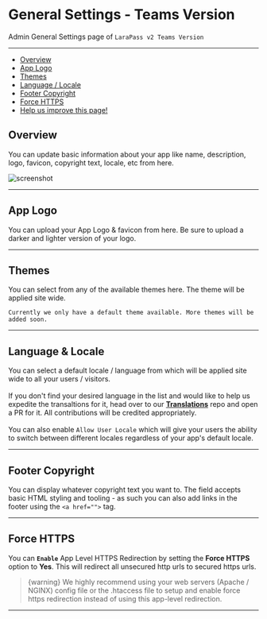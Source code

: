 # General Settings - Teams Version

Admin General Settings page of `LaraPass v2 Teams Version`

---

- [Overview](#overview)
- [App Logo](#logo)
- [Themes](#theme)
- [Language / Locale](#locale)
- [Footer Copyright](#copyright)
- [Force HTTPS](#force-https)
- [<a href="https://github.com/larapass/docs/edit/master/resources/docs/teams/admin/general-settings.md" target="_blank"><i class="fa fa-edit"></i> Help us improve this page!</a>](#)

<a name="overview"></a>
## Overview

You can update basic information about your app like name, description, logo, favicon, copyright text, locale, etc from here.

![screenshot](/screenshots/admin/settings/general-1.png)

---

<a name="logo"></a>
## App Logo

You can upload your App Logo & favicon from here. Be sure to upload a darker and lighter version of your logo.

---

<a name="theme"></a>
## Themes

You can select from any of the available themes here. The theme will be applied site wide. 

`Currently we only have a default theme available. More themes will be added soon.`

---

<a name="locale"></a>
## Language & Locale

You can select a default locale / language from which will be applied site wide to all your users / visitors.  
<br/>
If you don't find your desired language in the list and would like to help us expedite the transaltions for it, head over to our [**Translations**](https://github.com/LaraPass/Translations) repo and open a PR for it. All contributions will be credited appropriately.  
<br/>
You can also enable `Allow User Locale` which will give your users the ability to switch between different locales regardless of your app's default locale.

---

<a name="copyright"></a>
## Footer Copyright

You can display whatever copyright text you want to. The field accepts basic HTML styling and tooling - as such you can also add links in the footer using the `<a href="">` tag.

---

<a name="force-https"></a>
## Force HTTPS

You can **`Enable`** App Level HTTPS Redirection by setting the **Force HTTPS** option to **Yes**. This will redirect all unsecured http urls to secured https urls.

> {warning} We highly recommend using your web servers (Apache / NGINX) config file or the .htaccess file to setup and enable force https redirection instead of using this app-level redirection.

---
<br />
<larecipe-feedback message="Thankyou for your feedback!">
</larecipe-feedback>  